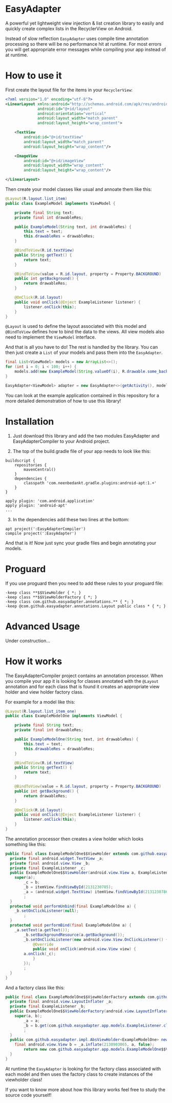 # EasyAdapter

A powerful yet lightweight view injection &amp; list creation library to easily and quickly create complex lists in the RecyclerView on Android.

Instead of slow reflection `EasyAdapter` uses compile time annotation processing so there will be no performance hit at runtime. For most errors you will get appropriate error messages while compiling your app instead of at runtime.

# How to use it

First create the layout file for the items in your `RecyclerView`:

```xml
<?xml version="1.0" encoding="utf-8"?>
<LinearLayout xmlns:android="http://schemas.android.com/apk/res/android"
              android:id="@+id/layout"
              android:orientation="vertical"
              android:layout_width="match_parent"
              android:layout_height="wrap_content">

    <TextView
        android:id="@+id/textView"
        android:layout_width="match_parent"
        android:layout_height="wrap_content"/>

    <ImageView
        android:id="@+id/imageView"
        android:layout_width="wrap_content"
        android:layout_height="wrap_content"/>

</LinearLayout>
```

Then create your model classes like usual and annoate them like this:

```java
@Layout(R.layout.list_item)
public class ExampleModel implements ViewModel {

    private final String text;
    private final int drawableRes;

    public ExampleModel(String text, int drawableRes) {
        this.text = text;
        this.drawableRes = drawableRes;
    }

    @BindToView(R.id.textView)
    public String getText() {
        return text;
    }

    @BindToView(value = R.id.layout, property = Property.BACKGROUND)
    public int getBackground() {
        return drawableRes;
    }

    @OnClick(R.id.layout)
    public void onClick(@Inject ExampleListener listener) {
        listener.onClick(this);
    }
}
```

`@Layout` is used to define the layout associated with this model and `@BindToView` defines how to bind the data to the views. All view models also need to implement the `ViewModel` interface.

And that is all you have to do! The rest is handled by the library. You can then just create a `List` of your models and pass them into the `EasyAdapter`.

```java
final List<ViewModel> models = new ArrayList<>();
for (int i = 0; i < 100; i++) {
    models.add(new ExampleModel(String.valueOf(i), R.drawable.some_background));
}

EasyAdapter<ViewModel> adapter = new EasyAdapter<>(getActivity(), models);
```

You can look at the example application contained in this repository for a more detailed demonstration of how to use this library!

# Installation

1) Just download this library and add the two modules EasyAdapter and EasyAdapterCompiler to your Android project.

2) The top of the build.gradle file of your app needs to look like this:

```
buildscript {
    repositories {
        mavenCentral()
    }
    dependencies {
        classpath 'com.neenbedankt.gradle.plugins:android-apt:1.+'
    }
}

apply plugin: 'com.android.application'
apply plugin: 'android-apt'
...
```

3) In the dependencies add these two lines at the bottom:

```
apt project(':EasyAdapterCompiler')
compile project(':EasyAdapter')
```

And that is it! Now just sync your gradle files and begin annotating your models.

# Proguard

If you use proguard then you need to add these rules to your proguard file:

```
-keep class **$$ViewHolder { *; }
-keep class **$$ViewHolderFactory { *; }
-keep class com.github.easyadapter.annotations.** { *; }
-keep @com.github.easyadapter.annotations.Layout public class * { *; }
```

# Advanced Usage

Under construction...

# How it works

The EasyAdapterCompiler project contains an annotation processor. When you compile your app it is looking for classes annotated with the `@Layout` annotation and for each class that is found it creates an appropriate view holder and view holder factory class.

For example for a model like this:

```java
@Layout(R.layout.list_item_one)
public class ExampleModelOne implements ViewModel {

    private final String text;
    private final int drawableRes;

    public ExampleModelOne(String text, int drawableRes) {
        this.text = text;
        this.drawableRes = drawableRes;
    }

    @BindToView(R.id.textView)
    public String getText() {
        return text;
    }

    @BindToView(value = R.id.layout, property = Property.BACKGROUND)
    public int getBackground() {
        return drawableRes;
    }

    @OnClick(R.id.layout)
    public void onClick(@Inject ExampleListener listener) {
        listener.onClick(this);
    }
}
```

The annotation processor then creates a view holder which looks something like this:

```java
public final class ExampleModelOne$$ViewHolder extends com.github.easyadapter.impl.AbsViewHolder<ExampleModelOne> {
  private final android.widget.TextView _a;
  private final android.view.View _b;
  private final ExampleListener _c;
  public ExampleModelOne$$ViewHolder(android.view.View a, ExampleListener b) {
    super(a);
        _c = b;
        _b = itemView.findViewById(2131230785);
        _a = (android.widget.TextView) itemView.findViewById(2131230786);
        ;
  }
  protected void performUnbind(final ExampleModelOne a) {
    _b.setOnClickListener(null);
        ;
  }
  protected void performBind(final ExampleModelOne a) {
    _a.setText(a.getText());
        _b.setBackgroundResource(a.getBackground());
        _b.setOnClickListener(new android.view.View.OnClickListener() {
        	@Override
        	public void onClick(android.view.View view) {
        a.onClick(_c);
        	}
        });
        ;
  }
}
```

And a factory class like this:

```java
public final class ExampleModelOne$$ViewHolderFactory extends com.github.easyadapter.impl.AbsViewHolderFactory<ExampleModelOne> {
  private final android.view.LayoutInflater _a;
  private final ExampleListener _b;
  public ExampleModelOne$$ViewHolderFactory(android.view.LayoutInflater a, com.github.easyadapter.EasyAdapter.Injector b) {
    super(a, b);
        _a = a;
        _b = b.get(com.github.easyadapter.app.models.ExampleListener.class);
        ;
  }
  public com.github.easyadapter.impl.AbsViewHolder<ExampleModelOne> newInstance(android.view.ViewGroup a) {
    final android.view.View b = _a.inflate(2130903065, a, false);
        return new com.github.easyadapter.app.models.ExampleModelOne$$ViewHolder(b, _b);
  }
}
```

At runtime the `EasyAdapter` is looking for the factory class associated with each model and then uses the factory class to create instances of the viewholder class!

If you want to know more about how this library works feel free to study the source code yourself!
